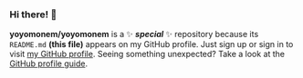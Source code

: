 ### Hi there! 👋


**yoyomonem/yoyomonem** is a ✨ **_special_** ✨ repository because its `README.md` **(this file)** appears on my GitHub profile. Just sign up or sign in to visit [my GitHub profile](https://github.com/yoyomonem/). Seeing something unexpected? Take a look at the [GitHub profile guide](https://docs.github.com/en/github/setting-up-and-managing-your-github-profile).

<!-- Please be aware that curse words violate The Youssef Nasr Company and Youssef Land. -->
